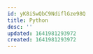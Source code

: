 ```yaml
---
id: yK8iSwQbC9NdiflGze98Q
title: Python
desc: ''
updated: 1641981293972
created: 1641981293972
---
```


